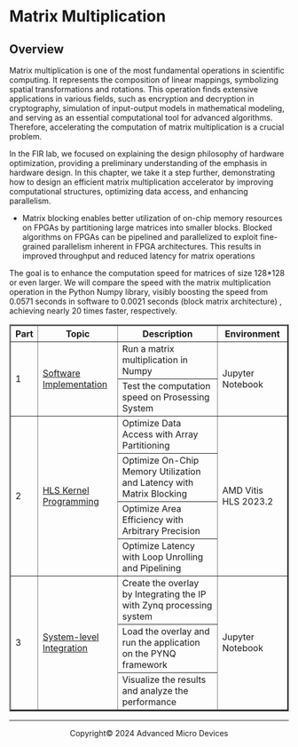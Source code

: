 # Matrix Multiplication

## Overview

Matrix multiplication is one of the most fundamental operations in scientific computing. It represents the composition of linear mappings, symbolizing spatial transformations and rotations. This operation finds extensive applications in various fields, such as encryption and decryption in cryptography, simulation of input-output models in mathematical modeling, and serving as an essential computational tool for advanced algorithms. Therefore, accelerating the computation of matrix multiplication is a crucial problem.

In the FIR lab, we focused on explaining the design philosophy of hardware optimization, providing a preliminary understanding of the emphasis in hardware design. In this chapter, we take it a step further, demonstrating how to design an efficient matrix multiplication accelerator by improving computational structures, optimizing data access, and enhancing parallelism.

* Matrix blocking enables better utilization of on-chip memory resources on FPGAs by partitioning large matrices into smaller blocks. Blocked algorithms on FPGAs can be pipelined and parallelized to exploit fine-grained parallelism inherent in FPGA architectures. This results in improved throughput and reduced latency for matrix operations

The goal is to enhance the computation speed for matrices of size 128*128 or even larger. We will compare the speed with the matrix multiplication operation in the Python Numpy library, visibly boosting the speed from 0.0571 seconds in software to 0.0021 seconds (block matrix architecture) , achieving nearly 20 times faster, respectively.

<table border="2">
<thead>
  <tr>
    <th>Part</th>
    <th>Topic</th>
    <th>Description</th>
    <th>Environment</th>
  </tr>
</thead>
<tbody>
  <tr>
    <td rowspan="2">1</td>
    <td rowspan="2"><a href="https://github.com/Xilinx/xup_High-Level-Synthesis-Design-Flow/blob/main/source/matmult/notebook/matmul_part1.ipynb">Software Implementation</a></td>
    <td>Run a matrix multiplication in Numpy</td>
    <td rowspan="2">Jupyter Notebook</td>
  </tr>
  <tr>
    <td>Test the computation speed on Prosessing System</td>
  </tr>
  <tr>
    <td rowspan="4">2</td>
    <td rowspan="4"><a href="https://github.com/Xilinx/xup_High-Level-Synthesis-Design-Flow/blob/main/source/matmult/notebook/matmul_part2.ipynb">HLS Kernel Programming</a></td>
    <td>Optimize Data Access with Array Partitioning</td>
    <td rowspan="4">AMD Vitis HLS 2023.2</td>
  </tr>
  <tr>
    <td>Optimize On-Chip Memory Utilization and Latency with Matrix Blocking</td>
  </tr>
  <tr>
    <td>Optimize Area Efficiency with Arbitrary Precision</td>
  </tr>
  <tr>
    <td>Optimize Latency with Loop Unrolling and Pipelining</td>
  </tr>
  <tr>
    <td rowspan="3">3</td>
    <td rowspan="3"><a href="https://github.com/Xilinx/xup_High-Level-Synthesis-Design-Flow/blob/main/source/matmult/notebook/matmul_part3.ipynb">System-level Integration</a></td>
    <td>Create the overlay by Integrating the IP with Zynq processing system</td>
    <td rowspan="3">Jupyter Notebook</td>
  </tr>
    <tr>
    <td>Load the overlay and run the application on the PYNQ framework</td>
  </tr>
  <tr>
    <td>Visualize the results and analyze the performance</td>
  </tr>
</tbody>
</table>

---

<p align="center">Copyright© 2024 Advanced Micro Devices</p>
